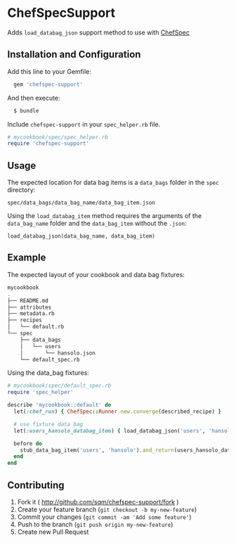 # ChefSpecSupport

Adds `load_databag_json` support method to use with [ChefSpec](http://code.sethvargo.com/chefspec/)

## Installation and Configuration

Add this line to your Gemfile:
```ruby
  gem 'chefspec-support'
```

And then execute:
```bash
  $ bundle
```

Include `chefspec-support` in your `spec_helper.rb` file.
```ruby
# mycookbook/spec/spec_helper.rb
require 'chefspec-support'
```

## Usage

The expected location for data bag items is a `data_bags` folder in the `spec` directory: 

`spec/data_bags/data_bag_name/data_bag_item.json`

Using the `load_databag_item` method requires the arguments of the `data_bag_name` folder and the `data_bag_item` without the `.json`:

`load_databag_json(data_bag_name, data_bag_item)`

## Example

The expected layout of your cookbook and data bag fixtures:
```bash
mycookbook
.
├── README.md
├── attributes
├── metadata.rb
├── recipes
│   └── default.rb
└── spec
    ├── data_bags
    │   └── users
    │       └── hansolo.json
    └── default_spec.rb
```

Using the data_bag fixtures:
```ruby
# mycookbook/spec/default_spec.rb
require 'spec_helper'

describe 'mycookbook::default' do
  let(:chef_run) { ChefSpec::Runner.new.converge(described_recipe) }

  # use fixture data bag
  let(:users_hansolo_databag_item) { load_databag_json('users', 'hansolo')  } 

  before do
    stub_data_bag_item('users', 'hansolo').and_return(users_hansolo_databag_item)
  end
end
```

## Contributing

1. Fork it ( http://github.com/sqm/chefspec-support/fork )
2. Create your feature branch (`git checkout -b my-new-feature`)
3. Commit your changes (`git commit -am 'Add some feature'`)
4. Push to the branch (`git push origin my-new-feature`)
5. Create new Pull Request
